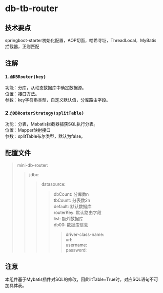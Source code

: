 # db-tb-router
## 技术要点
springboot-starter初始化配置，AOP切面，哈希寻址，ThreadLocal，MyBatis拦截器，正则匹配
## 注解
### `1.@DBRouter(key)`
功能：分库，从动态数据库中确定数据源。  
位置：接口方法。  
参数：key字符串类型，自定义默认值，分库路由字段。  

### 2.`@DBRouterStrategy(splitTable)`
功能：分表，Mabatis拦截器捕获SQL执行分表。  
位置：Mapper映射接口  
参数：splitTable布尔类型，默认为false。

## 配置文件
>mini-db-router:
>>jdbc:
>>>datasource:
>>>>dbCount: 分库数n  
>>>>tbCount: 分表数2n  
>>>>default: 默认数据库  
>>>>routerKey: 默认路由字段  
>>>>list: 额外数据库  
>>>>db00: 数据库信息
>>>>>driver-class-name:  
>>>>>url:  
>>>>>username:  
>>>>>password:  

## 注意
本组件基于Mybatis插件对SQL的修改，因此litTable=True时，对应SQL语句不可加具体表。
